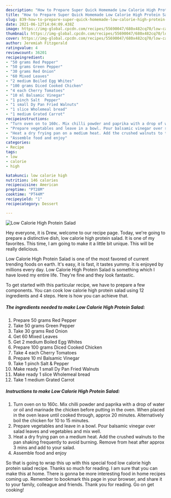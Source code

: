 ```yaml
---
description: "How to Prepare Super Quick Homemade Low Calorie High Protein Salad"
title: "How to Prepare Super Quick Homemade Low Calorie High Protein Salad"
slug: 839-how-to-prepare-super-quick-homemade-low-calorie-high-protein-salad
date: 2021-06-12T14:04:09.438Z
image: https://img-global.cpcdn.com/recipes/55690047/680x482cq70/low-calorie-high-protein-salad-recipe-main-photo.jpg
thumbnail: https://img-global.cpcdn.com/recipes/55690047/680x482cq70/low-calorie-high-protein-salad-recipe-main-photo.jpg
cover: https://img-global.cpcdn.com/recipes/55690047/680x482cq70/low-calorie-high-protein-salad-recipe-main-photo.jpg
author: Jeremiah Fitzgerald
ratingvalue: 4
reviewcount: 36201
recipeingredient:
- "50 grams Red Pepper"
- "50 grams Green Pepper"
- "30 grams Red Onion"
- "60 Mixed Leaves"
- "2 medium Boiled Egg Whites"
- "100 grams Diced Cooked Chicken"
- "4 each Cherry Tomatoes"
- "10 ml Balsamic Vinegar"
- "1 pinch Salt  Pepper"
- "1 small Dy Pan Fried Walnuts"
- "1 slice Wholemeal bread"
- "1 medium Grated Carrot"
recipeinstructions:
- "Turn oven on to 160c. Mix chilli powder and paprika with a drop of water or oil and marinade the chicken before putting in the oven. When placed in the oven leave until cooked through, approx 20 minutes. Alternatively boil the chicken for 10 to 15 minutes."
- "Prepare vegetables and leave in a bowl. Pour balsamic vinegar over salad leaves and vegetables and mix well."
- "Heat a dry frying pan on a medium heat. Add the crushed walnuts to the pan shaking frequently to avoid burning. Remove from heat after approx 3 mins and add to your salad."
- "Assemble food and enjoy"
categories:
- Recipe
tags:
- low
- calorie
- high

katakunci: low calorie high 
nutrition: 146 calories
recipecuisine: American
preptime: "PT28M"
cooktime: "PT44M"
recipeyield: "1"
recipecategory: Dessert

---
```



![Low Calorie High Protein Salad](https://img-global.cpcdn.com/recipes/55690047/680x482cq70/low-calorie-high-protein-salad-recipe-main-photo.jpg)

Hey everyone, it is Drew, welcome to our recipe page. Today, we're going to prepare a distinctive dish, low calorie high protein salad. It is one of my favorites. This time, I am going to make it a little bit unique. This will be really delicious.

Low Calorie High Protein Salad is one of the most favored of current trending foods on earth. It's easy, it is fast, it tastes yummy. It is enjoyed by millions every day. Low Calorie High Protein Salad is something which I have loved my entire life. They're fine and they look fantastic.




To get started with this particular recipe, we have to prepare a few components. You can cook low calorie high protein salad using 12 ingredients and 4 steps. Here is how you can achieve that.

<!--inarticleads1-->

##### The ingredients needed to make Low Calorie High Protein Salad:

1. Prepare 50 grams Red Pepper
1. Take 50 grams Green Pepper
1. Take 30 grams Red Onion
1. Get 60 Mixed Leaves
1. Get 2 medium Boiled Egg Whites
1. Prepare 100 grams Diced Cooked Chicken
1. Take 4 each Cherry Tomatoes
1. Prepare 10 ml Balsamic Vinegar
1. Take 1 pinch Salt &amp; Pepper
1. Make ready 1 small Dy Pan Fried Walnuts
1. Make ready 1 slice Wholemeal bread
1. Take 1 medium Grated Carrot




<!--inarticleads2-->

##### Instructions to make Low Calorie High Protein Salad:

1. Turn oven on to 160c. Mix chilli powder and paprika with a drop of water or oil and marinade the chicken before putting in the oven. When placed in the oven leave until cooked through, approx 20 minutes. Alternatively boil the chicken for 10 to 15 minutes.
1. Prepare vegetables and leave in a bowl. Pour balsamic vinegar over salad leaves and vegetables and mix well.
1. Heat a dry frying pan on a medium heat. Add the crushed walnuts to the pan shaking frequently to avoid burning. Remove from heat after approx 3 mins and add to your salad.
1. Assemble food and enjoy




So that is going to wrap this up with this special food low calorie high protein salad recipe. Thanks so much for reading. I am sure that you can make this at home. There is gonna be more interesting food in home recipes coming up. Remember to bookmark this page in your browser, and share it to your family, colleague and friends. Thank you for reading. Go on get cooking!
